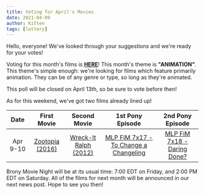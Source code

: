 ```yaml
---
title: Voting for April's Movies
date: 2021-04-09
author: Kitten
tags: [lottery]
---
```


Hello, everyone! We've looked through your suggestions and we're ready for your votes!

Voting for this month's films is **[HERE][lotto]**!  This month's theme is **"ANIMATION"**.  This theme's simple enough: we're looking for films which feature primarily animation. They can be of any genre or type, so long as they're animated.

This poll will be closed on April 13th, so be sure to vote before then!

As for this weekend, we've got two films already lined up!

| Date | First Movie | Second Movie | 1st Pony Episode | 2nd Pony Episode |
| :----------: | :---------------: | :---------------: | :---------------: | :---------------: | 
| Apr 9-10 | [Zootopia (2016)][m1] | [Wreck-It Ralph (2012)][m2] | [MLP FiM 7x17 - To Change a Changeling][p1] | [MLP FiM 7x18 - Daring Done?][p2] |

Brony Movie Night will be at its usual time: 7:00 EDT on Friday, and 2:00 PM EDT on Saturday.  All of the films for next month will be announced in our next news post.  Hope to see you then!

[lotto]: https://docs.google.com/forms/d/e/1FAIpQLSe7cgz2CVf2MeRY9wePC9WeajRmIkcgquPuo-IqMb4alxivWA/viewform
[m1]: https://www.imdb.com/title/tt2948356
[m2]: https://www.imdb.com/title/tt1772341/
[p1]: https://www.imdb.com/title/tt6574084/
[p2]: https://www.imdb.com/title/tt6574076/
